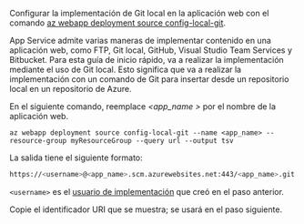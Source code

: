 Configurar la implementación de Git local en la aplicación web con el comando [az webapp deployment source config-local-git](/cli/azure/webapp/deployment/source#config-local-git).

App Service admite varias maneras de implementar contenido en una aplicación web, como FTP, Git local, GitHub, Visual Studio Team Services y Bitbucket. Para esta guía de inicio rápido, va a realizar la implementación mediante el uso de Git local. Esto significa que va a realizar la implementación con un comando de Git para insertar desde un repositorio local en un repositorio de Azure. 

En el siguiente comando, reemplace  *\<app_name >* por el nombre de la aplicación web.

```azurecli-interactive
az webapp deployment source config-local-git --name <app_name> --resource-group myResourceGroup --query url --output tsv
```

La salida tiene el siguiente formato:

```bash
https://<username>@<app_name>.scm.azurewebsites.net:443/<app_name>.git
```

`<username>` es el [usuario de implementación](#configure-a-deployment-user) que creó en el paso anterior.

Copie el identificador URI que se muestra; se usará en el paso siguiente.
